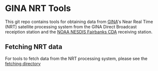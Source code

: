 # GINA NRT Tools

This git repo contains tools for obtaining data from [GINA](http://gina.alaska.edu)'s Near Real Time (NRT) satellite processing system from the GINA Direct Broadcast receiption station and the [NOAA NESDIS Fairbanks CDA](http://www.gina.alaska.edu/partners/fairbanks-command-data-acquisition-station) receiving station.

## Fetching NRT data

For tools to fetch data from the NRT processing system, please see the [fetching directory](fetching/)

